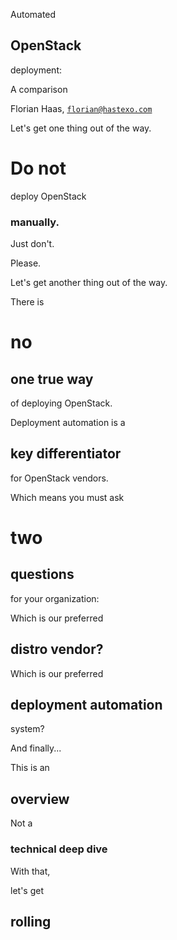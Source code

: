 Automated
## OpenStack
deployment:

A comparison

Florian Haas, [`florian@hastexo.com`](mailto:florian@hastexo.com)


Let's get one thing out of the way.


# Do not
deploy OpenStack
### manually.

Just don't. <!-- .element class="fragment" -->

Please. <!-- .element class="fragment" -->


Let's get another thing out of the way.


There is
# no
## one true way
of deploying OpenStack.


Deployment automation is a
## key differentiator
for OpenStack vendors.


Which means you must ask
# two
## questions
for your organization:


Which is our preferred
## distro vendor?


Which is our preferred
## deployment automation
system?


And finally...


This is an
## overview


Not a
### technical deep dive


With that,

let's get
## rolling